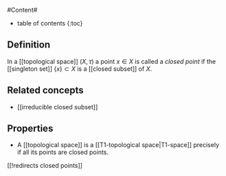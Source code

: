 
#Content#
* table of contents
{:toc}


## Definition

In a [[topological space]] $(X,\tau)$ a point $x \in X$ is called a _closed point_ if the [[singleton set]] $\{x\} \subset X$ is a [[closed subset]] of $X$.

## Related concepts

* [[irreducible closed subset]]

## Properties

* A [[topological space]] is a [[T1-topological space|T1-space]] precisely if all its points are closed points.

[[!redirects closed points]]